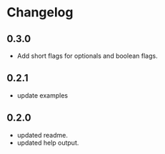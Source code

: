 # Changelog

## 0.3.0

- Add short flags for optionals and boolean flags.

## 0.2.1

- update examples

## 0.2.0

- updated readme.
- updated help output.

